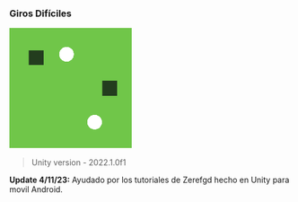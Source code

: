 ### Giros Difíciles

![](https://github.com/camilo1962/GirosDificiles/blob/main/Assets/Sprites/icono.png)

> Unity version - 2022.1.0f1

**Update 4/11/23:** Ayudado por los tutoriales de Zerefgd hecho en Unity para movil Android.
